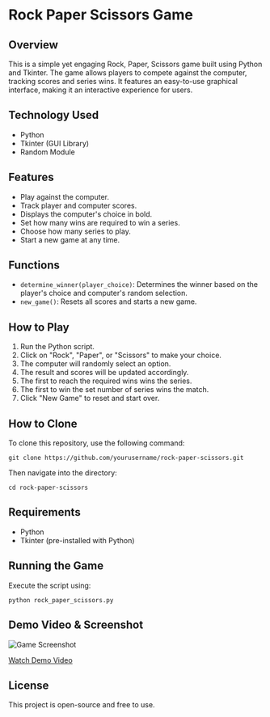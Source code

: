 # Rock Paper Scissors Game

## Overview
This is a simple yet engaging Rock, Paper, Scissors game built using Python and Tkinter. The game allows players to compete against the computer, tracking scores and series wins. It features an easy-to-use graphical interface, making it an interactive experience for users.

## Technology Used
- Python
- Tkinter (GUI Library)
- Random Module

## Features
- Play against the computer.
- Track player and computer scores.
- Displays the computer's choice in bold.
- Set how many wins are required to win a series.
- Choose how many series to play.
- Start a new game at any time.

## Functions
- `determine_winner(player_choice)`: Determines the winner based on the player's choice and computer's random selection.
- `new_game()`: Resets all scores and starts a new game.

## How to Play
1. Run the Python script.
2. Click on "Rock", "Paper", or "Scissors" to make your choice.
3. The computer will randomly select an option.
4. The result and scores will be updated accordingly.
5. The first to reach the required wins wins the series.
6. The first to win the set number of series wins the match.
7. Click "New Game" to reset and start over.

## How to Clone
To clone this repository, use the following command:
```
git clone https://github.com/yourusername/rock-paper-scissors.git
```
Then navigate into the directory:
```
cd rock-paper-scissors
```

## Requirements
- Python
- Tkinter (pre-installed with Python)

## Running the Game
Execute the script using:
```
python rock_paper_scissors.py
```

## Demo Video & Screenshot
![Game Screenshot](path/to/screenshot.png)

[Watch Demo Video](path/to/demo-video.mp4)

## License
This project is open-source and free to use.

